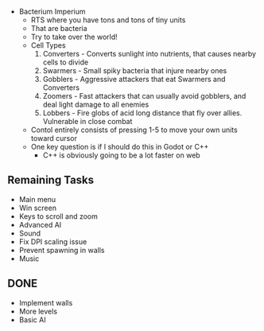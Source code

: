 - Bacterium Imperium
  - RTS where you have tons and tons of tiny units
  - That are bacteria
  - Try to take over the world!
  - Cell Types
    1. Converters - Converts sunlight into nutrients, that causes nearby cells to divide
    2. Swarmers - Small spiky bacteria that injure nearby ones
    3. Gobblers - Aggressive attackers that eat Swarmers and Converters
    4. Zoomers - Fast attackers that can usually avoid gobblers, and deal light damage to all enemies
    5. Lobbers - Fire globs of acid long distance that fly over allies. Vulnerable in close combat
  - Contol entirely consists of pressing 1-5 to move your own units toward cursor
  - One key question is if I should do this in Godot or C++
    - C++ is obviously going to be a lot faster on web

## Remaining Tasks
- Main menu
- Win screen
- Keys to scroll and zoom
- Advanced AI
- Sound
- Fix DPI scaling issue
- Prevent spawning in walls
- Music

## DONE
- Implement walls
- More levels
- Basic AI